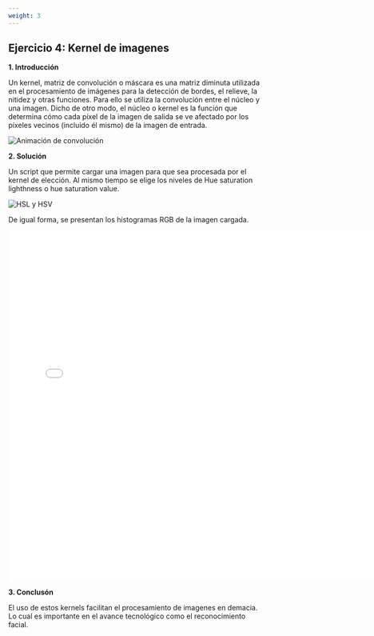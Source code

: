 ```yaml
---
weight: 3
---
```

## Ejercicio 4: Kernel de imagenes

**1. Introducción**

Un kernel, matriz de convolución o máscara es una matriz diminuta utilizada en el procesamiento de imágenes para la detección de bordes, el relieve, la nitidez y otras funciones. Para ello se utiliza la convolución entre el núcleo y una imagen. Dicho de otro modo, el núcleo o kernel es la función que determina cómo cada píxel de la imagen de salida se ve afectado por los píxeles vecinos (incluido él mismo) de la imagen de entrada.

![Animación de convolución](https://en.wikipedia.org/wiki/Kernel_(image_processing)#/media/File:2D_Convolution_Animation.gif)

**2. Solución**

Un script que permite cargar una imagen para que sea procesada por el kernel de elección. Al mismo tiempo se elige los niveles de Hue saturation lighthness o hue saturation value.

![HSL y HSV](https://en.wikipedia.org/wiki/HSL_and_HSV#/media/File:Hsl-hsv_models.svg)

De igual forma, se presentan los histogramas RGB de la imagen cargada.

<iframe src="/showcase/sketches/convolution/kernels.html" style="border:none;width:750px;height:700px;"></iframe>

**3. Conclusón**

El uso de estos kernels facilitan el procesamiento de imagenes en demacia. Lo cual es importante en el avance tecnológico como el reconocimiento facial.